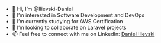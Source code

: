 - 👋 Hi, I’m @Ilievski-Daniel
- 👀 I’m interested in Software Development and DevOps
- 🌱 I’m currently studying for AWS Certification
- 💞️ I’m looking to collaborate on Laravel projects
- 📫 Feel free to connect with me on LinkedIn: [Daniel Ilievski](https://www.linkedin.com/in/danielilievski/)

<!---
Ilievski-Daniel/Ilievski-Daniel is a ✨ special ✨ repository because its `README.md` (this file) appears on your GitHub profile.
You can click the Preview link to take a look at your changes.
--->
